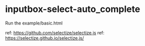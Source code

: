 # inputbox-select-auto_complete
Run the example/basic.html

ref: https://github.com/selectize/selectize.js
ref: https://selectize.github.io/selectize.js/
